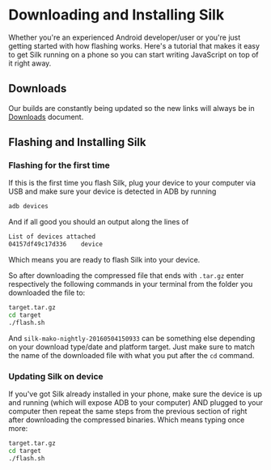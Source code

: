 # Downloading and Installing Silk

Whether you're an experienced Android developer/user or you're just getting started with how flashing works. Here's a tutorial that makes it easy to get Silk running on a phone so you can start writing JavaScript on top of it right away.

## Downloads
Our builds are constantly being updated so the new links will always be in [Downloads](../downloads.md) document.

## Flashing and Installing Silk

### Flashing for the first time

If this is the first time you flash Silk, plug your device to your computer via USB and make sure your device is detected in ADB by running

```bash
adb devices
```

And if all good you should an output along the lines of

```bash
List of devices attached
04157df49c17d336    device
```

Which means you are ready to flash Silk into your device.

So after downloading the compressed file that ends with `.tar.gz` enter respectively the following commands in your terminal from the folder you downloaded the file to:

```bash
target.tar.gz
cd target
./flash.sh
```

And `silk-mako-nightly-20160504150933` can be something else depending on your download type/date and platform target. Just make sure to match the name of the downloaded file with what you put after the `cd` command.

### Updating Silk on device

If you've got Silk already installed in your phone, make sure the device is up and running (which will expose ADB to your computer) AND plugged to your computer then repeat the same steps from the previous section of right after downloading the compressed binaries. Which means typing once more:

```bash
target.tar.gz
cd target
./flash.sh
```
